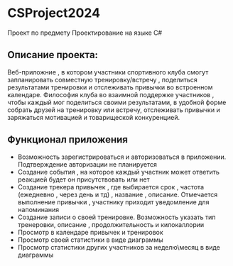 # CSProject2024
Проект по предмету Проектирование на языке C#
## Описание проекта:
Веб-приложние , в котором участники спортивного клуба смогут запланировать совместную тренировку/встречу , поделиться результатами тренировки и отслеживать привычки во встроенном календаре. Философия клуба во взаимной поддержке участников , чтобы каждый мог поделиться своими результатами, в удобной форме собрать друзей на тренировку или встречу, отслеживать привычки и заряжаться мотивацией и товарищеской конкуренцией. 

## Функционал приложения
- Возможность зарегистрироваться и авторизоваться в приложении. Подтверждение авторизации не планируется
- Создание события , на которое каждый участник может ответить реакцией будет он присутствовать или нет
- Создание трекера привычек , где выбирается срок , частота (ежедневно , через день и тд) , название , описание. Отмечается выполнение привычки , участнику приходит уведомление для напоминания
- Создание записи о своей тренировке. Возможность указать тип тренеровки, описание , продолжительность и килокаллории
- Просмотр в календаре привычек и тренировок
- Просмотр своей статистики в виде диаграммы
- Просмотр статистики других участников за неделю\месяц в виде диаграммы

